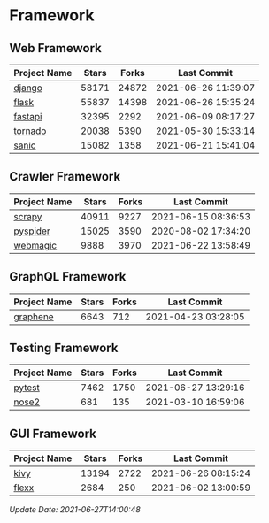 # Framework

## Web Framework
| Project Name | Stars | Forks | Last Commit |
| ------------ | ----- | ----- | ----------- |
| [django](https://github.com/django/django) | 58171 | 24872 | 2021-06-26 11:39:07 |
| [flask](https://github.com/pallets/flask) | 55837 | 14398 | 2021-06-26 15:35:24 |
| [fastapi](https://github.com/tiangolo/fastapi) | 32395 | 2292 | 2021-06-09 08:17:27 |
| [tornado](https://github.com/tornadoweb/tornado) | 20038 | 5390 | 2021-05-30 15:33:14 |
| [sanic](https://github.com/sanic-org/sanic) | 15082 | 1358 | 2021-06-21 15:41:04 |

## Crawler Framework
| Project Name | Stars | Forks | Last Commit |
| ------------ | ----- | ----- | ----------- |
| [scrapy](https://github.com/scrapy/scrapy) | 40911 | 9227 | 2021-06-15 08:36:53 |
| [pyspider](https://github.com/binux/pyspider) | 15025 | 3590 | 2020-08-02 17:34:20 |
| [webmagic](https://github.com/code4craft/webmagic) | 9888 | 3970 | 2021-06-22 13:58:49 |

## GraphQL Framework
| Project Name | Stars | Forks | Last Commit |
| ------------ | ----- | ----- | ----------- |
| [graphene](https://github.com/graphql-python/graphene) | 6643 | 712 | 2021-04-23 03:28:05 |

## Testing Framework
| Project Name | Stars | Forks | Last Commit |
| ------------ | ----- | ----- | ----------- |
| [pytest](https://github.com/pytest-dev/pytest) | 7462 | 1750 | 2021-06-27 13:29:16 |
| [nose2](https://github.com/nose-devs/nose2) | 681 | 135 | 2021-03-10 16:59:06 |

## GUI Framework
| Project Name | Stars | Forks | Last Commit |
| ------------ | ----- | ----- | ----------- |
| [kivy](https://github.com/kivy/kivy) | 13194 | 2722 | 2021-06-26 08:15:24 |
| [flexx](https://github.com/flexxui/flexx) | 2684 | 250 | 2021-06-02 13:00:59 |

*Update Date: 2021-06-27T14:00:48*